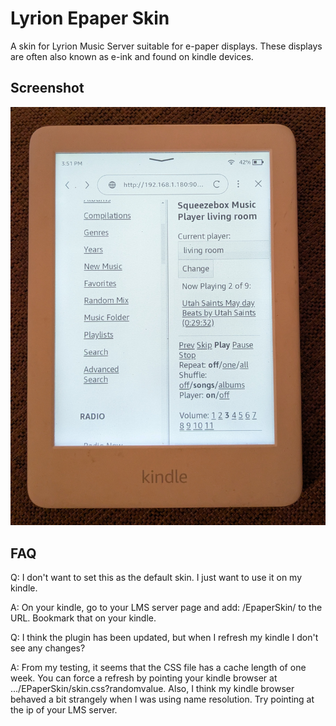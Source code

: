 # Lyrion Epaper Skin

A skin for Lyrion Music Server suitable for e-paper displays. These displays are often also known as e-ink and found on kindle devices. 

## Screenshot

![a picture of EpaperSkin on a Kindle](https://raw.githubusercontent.com/richardhenwood/lms_epaper_skin/refs/heads/main/doc/screenshot_v0-0-6.jpg)

## FAQ

Q: I don't want to set this as the default skin. I just want to use it on my kindle.

A: On your kindle, go to your LMS server page and add: /EpaperSkin/ to the URL. Bookmark that on your kindle.

Q: I think the plugin has been updated, but when I refresh my kindle I don't see any changes?

A: From my testing, it seems that the CSS file has a cache length of one week. You can force a refresh by pointing your kindle browser at .../EPaperSkin/skin.css?randomvalue. Also, I think my kindle browser behaved a bit strangely when I was using name resolution. Try pointing at the ip of your LMS server.
